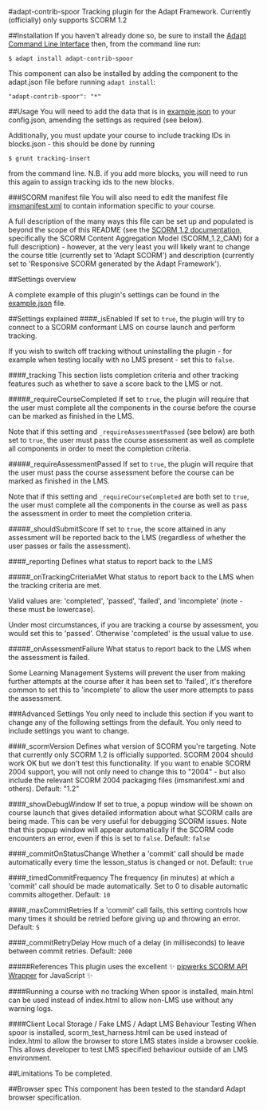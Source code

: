 #adapt-contrib-spoor
Tracking plugin for the Adapt Framework. Currently (officially) only supports SCORM 1.2

##Installation
If you haven't already done so, be sure to install the [Adapt Command Line Interface](https://github.com/adaptlearning/adapt-cli) then, from the command line run:
```
$ adapt install adapt-contrib-spoor
```

This component can also be installed by adding the component to the adapt.json file before running `adapt install`:
```
"adapt-contrib-spoor": "*"
```

##Usage
You will need to add the data that is in [example.json](example.json) to your config.json, amending the settings as required (see below).

Additionally, you must update your course to include tracking IDs in blocks.json - this should be done by running
```
$ grunt tracking-insert
```
from the command line. N.B. if you add more blocks, you will need to run this again to assign tracking ids to the new blocks.

###SCORM manifest file
You will also need to edit the manifest file [imsmanifest.xml](required/imsmanifest.xml) to contain information specific to your course.

A full description of the many ways this file can be set up and populated is beyond the scope of this README (see the [SCORM 1.2 documentation](http://www.adlnet.gov/resources/scorm-1-2-specification/), specifically the SCORM Content Aggregation Model (SCORM_1.2_CAM) for a full description) - however, at the very least you will likely want to change the course title (currently set to 'Adapt SCORM') and description (currently set to 'Responsive SCORM generated by the Adapt Framework').

##Settings overview
 
A complete example of this plugin's settings can be found in the [example.json](example.json) file.

##Settings explained
####_isEnabled
If set to `true`, the plugin will try to connect to a SCORM conformant LMS on course launch and perform tracking.

If you wish to switch off tracking without uninstalling the plugin - for example when testing locally with no LMS present - set this to `false`.

####_tracking
This section lists completion criteria and other tracking features such as whether to save a score back to the LMS or not.

#####_requireCourseCompleted
If set to `true`, the plugin will require that the user must complete all the components in the course before the course can be marked as finished in the LMS.

Note that if this setting and `_requireAssessmentPassed` (see below) are both set to `true`, the user must pass the course assessment as well as complete all components in order to meet the completion criteria.

#####_requireAssessmentPassed
If set to `true`, the plugin will require that the user must pass the course assessment before the course can be marked as finished in the LMS.

Note that if this setting and `_requireCourseCompleted` are both set to `true`, the user must complete all the components in the course as well as pass the assessment in order to meet the completion criteria.

#####_shouldSubmitScore
If set to `true`, the score attained in any assessment will be reported back to the LMS (regardless of whether the user passes or fails the assessment).

####_reporting
Defines what status to report back to the LMS

#####_onTrackingCriteriaMet
What status to report back to the LMS when the tracking criteria are met.

Valid values are: 'completed', 'passed', 'failed', and 'incomplete' (note - these must be lowercase).

Under most circumstances, if you are tracking a course by assessment, you would set this to 'passed'. Otherwise 'completed' is the usual value to use.

#####_onAssessmentFailure
What status to report back to the LMS when the assessment is failed.

Some Learning Management Systems will prevent the user from making further attempts at the course after it has been set to 'failed', it's therefore common to set this to 'incomplete' to allow the user more attempts to pass the assessment.

###Advanced Settings
You only need to include this section if you want to change any of the following settings from the default. You only need to include settings you want to change.

####_scormVersion
Defines what version of SCORM you're targeting. Note that currently only SCORM 1.2 is officially supported. SCORM 2004 should work OK but we don't test this functionality. If you want to enable SCORM 2004 support, you will not only need to change this to "2004" - but also include the relevant SCORM 2004 packaging files (imsmanifest.xml and others).
Default: "1.2"

####_showDebugWindow
If set to true, a popup window will be shown on course launch that gives detailed information about what SCORM calls are being made. This can be very useful for debugging SCORM issues. Note that this popup window will appear automatically if the SCORM code encounters an error, even if this is set to ```false```.
Default: `false`

####_commitOnStatusChange
Whether a 'commit' call should be made automatically every time the lesson_status is changed or not.
Default: `true`

####_timedCommitFrequency
The frequency (in minutes) at which a 'commit' call should be made automatically. Set to 0 to disable automatic commits altogether.
Default: `10`

####_maxCommitRetries
If a 'commit' call fails, this setting controls how many times it should be retried before giving up and throwing an error.
Default: `5`

####_commitRetryDelay
How much of a delay (in milliseconds) to leave between commit retries.
Default: `2000`

#####References
This plugin uses the excellent :sparkles: [pipwerks SCORM API Wrapper](https://github.com/pipwerks/scorm-api-wrapper/) for JavaScript :sparkles:

####Running a course with no tracking
When spoor is installed, main.html can be used instead of index.html to allow non-LMS use without any warning logs.

####Client Local Storage / Fake LMS / Adapt LMS Behaviour Testing
When spoor is installed, scorm_test_harness.html can be used instead of index.html to allow the browser to store LMS states inside a browser cookie. This allows developer to test LMS specified behaviour outside of an LMS environment.

##Limitations 
To be completed.

##Browser spec
This component has been tested to the standard Adapt browser specification.
